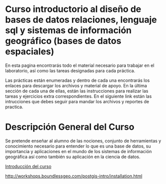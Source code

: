 Curso introductorio al diseño de bases de datos relaciones, lenguaje sql y sistemas de información geográfico (bases de datos espaciales)
============

En esta pagina encontrarás todo el material necesario para trabajar en el laboratorio, así como las tareas designadas para cada práctica. 

Las prácticas están enumeradas y dentro de cada una encontrarás los enlaces para descargar los archivos y material de apoyo. En la última sección de cada una de ellas, están las instrucciones para realizar las tareas y ejercicios extra correspondientes. En el siguiente link están las intrucciones que debes seguir para mandar los archivos y reportes de practica. 

Descripción General del Curso 
=============
Se pretende enseñar al alumno de las nociones, conjunto de herramientas y conocimiento necesario para entender lo que es una base de datos, su importancia y aplicaciones en el mundo de los sistemas de información geográfica así como también su aplicación en la ciencia de datos. 

[Introducción del curso](http://centrogeo.github.io/practicas_sig/01-Introduccion.html)

http://workshops.boundlessgeo.com/postgis-intro/installation.html
